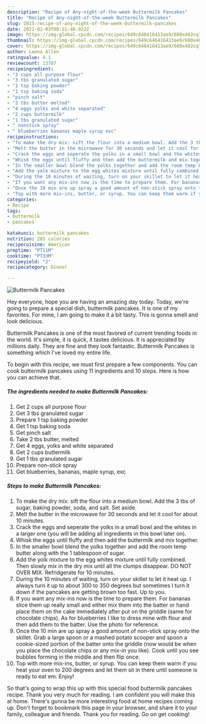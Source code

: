 ```yaml
---
description: "Recipe of Any-night-of-the-week Buttermilk Pancakes"
title: "Recipe of Any-night-of-the-week Buttermilk Pancakes"
slug: 2015-recipe-of-any-night-of-the-week-buttermilk-pancakes
date: 2021-01-03T08:21:40.922Z
image: https://img-global.cpcdn.com/recipes/649c646416413ae9/680x482cq70/buttermilk-pancakes-recipe-main-photo.jpg
thumbnail: https://img-global.cpcdn.com/recipes/649c646416413ae9/680x482cq70/buttermilk-pancakes-recipe-main-photo.jpg
cover: https://img-global.cpcdn.com/recipes/649c646416413ae9/680x482cq70/buttermilk-pancakes-recipe-main-photo.jpg
author: Leona Allen
ratingvalue: 4.1
reviewcount: 13787
recipeingredient:
- "2 cups all purpose flour"
- "3 tbs granulated sugar"
- "1 tsp baking powder"
- "1 tsp baking soda"
- "pinch salt"
- "2 tbs butter melted"
- "4 eggs yolks and white separated"
- "2 cups buttermilk"
- "1 tbs granulated sugar"
- " nonstick spray"
- " blueberries bananas maple syrup exc"
recipeinstructions:
- "To make the dry mix: sift the flour into a medium bowl. Add the 3 tbs of sugar, baking powder, soda, and salt. Set aside."
- "Melt the butter in the microwave for 30 seconds and let it cool for about 10 minutes."
- "Crack the eggs and seperate the yolks in a small bowl and the whites in a larger one (you will be adding all ingredients in this bowl later on)."
- "Whisk the eggs until fluffy and then add the buttermilk and mix together."
- "In the smaller bowl blend the yolks together and add the room temp butter along with the 1 tablespoon of sugar."
- "Add the yolk mixture to the egg whites mixture until fully combined. Then slowly mix in the dry mix until all the clumps disappear. DO NOT OVER MIX. Refridgerate for 10 minutes."
- "During the 10 minutes of waiting, turn on your skillet to let it heat up. I always turn it up to about 300 to 350 degrees but sometimes I turn it down if the pancakes are getting brown too fast. Up to you."
- "If you want any mix-ins now is the time to prepare them. For bananas slice them up really small and either mix them into the batter or hand place them on the cake immediately after put on the griddle (same for chocolate chips). As for blueberries I like to dress mine with flour and then add them to the batter. Use the photo for reference."
- "Once the 10 min are up spray a good amount of non-stick spray onto the skillet. Grab a large spoon or a mashed potato scooper and spoon a cookie-sized portion of the batter onto the griddle (now would be when you place the chocolate chips or any mix-in you like). Cook until you see bubbles forming in the middle and then flip once."
- "Top with more mix-ins, butter, or syrup. You can keep them warm if you heat your oven to 200 degrees and let them sit in there until someone is ready to eat em. Enjoy!"
categories:
- Recipe
tags:
- buttermilk
- pancakes

katakunci: buttermilk pancakes 
nutrition: 265 calories
recipecuisine: American
preptime: "PT11M"
cooktime: "PT33M"
recipeyield: "2"
recipecategory: Dinner

---
```



![Buttermilk Pancakes](https://img-global.cpcdn.com/recipes/649c646416413ae9/680x482cq70/buttermilk-pancakes-recipe-main-photo.jpg)

Hey everyone, hope you are having an amazing day today. Today, we're going to prepare a special dish, buttermilk pancakes. It is one of my favorites. For mine, I am going to make it a bit tasty. This is gonna smell and look delicious.

Buttermilk Pancakes is one of the most favored of current trending foods in the world. It's simple, it is quick, it tastes delicious. It is appreciated by millions daily. They are fine and they look fantastic. Buttermilk Pancakes is something which I've loved my entire life.




To begin with this recipe, we must first prepare a few components. You can cook buttermilk pancakes using 11 ingredients and 10 steps. Here is how you can achieve that.

<!--inarticleads1-->

##### The ingredients needed to make Buttermilk Pancakes:

1. Get 2 cups all purpose flour
1. Get 3 tbs granulated sugar
1. Prepare 1 tsp baking powder
1. Get 1 tsp baking soda
1. Get pinch salt
1. Take 2 tbs butter, melted
1. Get 4 eggs, yolks and white separated
1. Get 2 cups buttermilk
1. Get 1 tbs granulated sugar
1. Prepare  non-stick spray
1. Get  blueberries, bananas, maple syrup, exc




<!--inarticleads2-->

##### Steps to make Buttermilk Pancakes:

1. To make the dry mix: sift the flour into a medium bowl. Add the 3 tbs of sugar, baking powder, soda, and salt. Set aside.
1. Melt the butter in the microwave for 30 seconds and let it cool for about 10 minutes.
1. Crack the eggs and seperate the yolks in a small bowl and the whites in a larger one (you will be adding all ingredients in this bowl later on).
1. Whisk the eggs until fluffy and then add the buttermilk and mix together.
1. In the smaller bowl blend the yolks together and add the room temp butter along with the 1 tablespoon of sugar.
1. Add the yolk mixture to the egg whites mixture until fully combined. Then slowly mix in the dry mix until all the clumps disappear. DO NOT OVER MIX. Refridgerate for 10 minutes.
1. During the 10 minutes of waiting, turn on your skillet to let it heat up. I always turn it up to about 300 to 350 degrees but sometimes I turn it down if the pancakes are getting brown too fast. Up to you.
1. If you want any mix-ins now is the time to prepare them. For bananas slice them up really small and either mix them into the batter or hand place them on the cake immediately after put on the griddle (same for chocolate chips). As for blueberries I like to dress mine with flour and then add them to the batter. Use the photo for reference.
1. Once the 10 min are up spray a good amount of non-stick spray onto the skillet. Grab a large spoon or a mashed potato scooper and spoon a cookie-sized portion of the batter onto the griddle (now would be when you place the chocolate chips or any mix-in you like). Cook until you see bubbles forming in the middle and then flip once.
1. Top with more mix-ins, butter, or syrup. You can keep them warm if you heat your oven to 200 degrees and let them sit in there until someone is ready to eat em. Enjoy!




So that's going to wrap this up with this special food buttermilk pancakes recipe. Thank you very much for reading. I am confident you will make this at home. There's gonna be more interesting food at home recipes coming up. Don't forget to bookmark this page in your browser, and share it to your family, colleague and friends. Thank you for reading. Go on get cooking!
